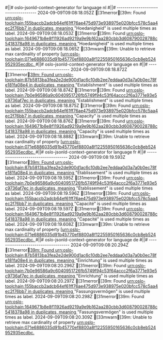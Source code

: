 #||# oslo-jsonld-context-generator for language nl
#||# -------------------------------------
2024-09-09T09:08:18.052Z [31merror[39m: Found [urn:oslo-toolchain:155baccb2adcb64ef61ff76ae475d973e938975e020bfcc578c5aa4ec2f76bb7 in duplicates, meaning ](all-Feitelijke-Verenigingen-ap#L0)"Hoedanigheid" is used multiple times as label.
2024-09-09T09:08:18.053Z [31merror[39m: Found [urn:oslo-toolchain:1649671b8e8f11926ad9219a9e9b162aa280cbb3d608790028788c5418378a98 in duplicates, meaning ](all-Feitelijke-Verenigingen-ap#L0)"Hoedanigheid" is used multiple times as label.
2024-09-09T09:08:18.065Z [33mwarn[39m: Unable to retrieve max cardinality of property [[urn:oslo-toolchain:071e6886035d91b45770ef8800a8f12255950165636c0cb8eb524952935ecdbc.
](all-Feitelijke-Verenigingen-ap#L0)#||# oslo-jsonld-context-generator for language en
#||# -------------------------------------
2024-09-09T09:08:18.872Z [31merror[39m: Found urn:oslo-toolchain:87b5813ba3fea2e2de900d1ac6c10db2ee7eddaa0d3a7a0b0ec78fe181fa08e4 in duplicates, meaning ](all-Feitelijke-Verenigingen-ap#L0)"Establishment" is used multiple times as label.
2024-09-09T09:08:18.874Z [31merror[39m: Found [urn:oslo-toolchain:7b0e96586a9c6040951726fb5749f94c53f64accc2f6a3771e93e5c9736af7ec in duplicates, meaning ](all-Feitelijke-Verenigingen-ap#L0)"Establishment" is used multiple times as label.
2024-09-09T09:08:18.875Z [31merror[39m: Found [urn:oslo-toolchain:155baccb2adcb64ef61ff76ae475d973e938975e020bfcc578c5aa4ec2f76bb7 in duplicates, meaning ](all-Feitelijke-Verenigingen-ap#L0)"Capacity" is used multiple times as label.
2024-09-09T09:08:18.876Z [31merror[39m: Found [urn:oslo-toolchain:1649671b8e8f11926ad9219a9e9b162aa280cbb3d608790028788c5418378a98 in duplicates, meaning ](all-Feitelijke-Verenigingen-ap#L0)"Capacity" is used multiple times as label.
2024-09-09T09:08:18.888Z [33mwarn[39m: Unable to retrieve max cardinality of property [[urn:oslo-toolchain:071e6886035d91b45770ef8800a8f12255950165636c0cb8eb524952935ecdbc.
](all-Feitelijke-Verenigingen-ap#L0)#||# oslo-jsonld-context-generator for language fr
#||# -------------------------------------
2024-09-09T09:08:19.593Z [31merror[39m: Found urn:oslo-toolchain:87b5813ba3fea2e2de900d1ac6c10db2ee7eddaa0d3a7a0b0ec78fe181fa08e4 in duplicates, meaning ](all-Feitelijke-Verenigingen-ap#L0)"Établissement" is used multiple times as label.
2024-09-09T09:08:19.595Z [31merror[39m: Found [urn:oslo-toolchain:7b0e96586a9c6040951726fb5749f94c53f64accc2f6a3771e93e5c9736af7ec in duplicates, meaning ](all-Feitelijke-Verenigingen-ap#L0)"Établissement" is used multiple times as label.
2024-09-09T09:08:19.596Z [31merror[39m: Found [urn:oslo-toolchain:155baccb2adcb64ef61ff76ae475d973e938975e020bfcc578c5aa4ec2f76bb7 in duplicates, meaning ](all-Feitelijke-Verenigingen-ap#L0)"Capacité" is used multiple times as label.
2024-09-09T09:08:19.597Z [31merror[39m: Found [urn:oslo-toolchain:1649671b8e8f11926ad9219a9e9b162aa280cbb3d608790028788c5418378a98 in duplicates, meaning ](all-Feitelijke-Verenigingen-ap#L0)"Capacité" is used multiple times as label.
2024-09-09T09:08:19.608Z [33mwarn[39m: Unable to retrieve max cardinality of property [[urn:oslo-toolchain:071e6886035d91b45770ef8800a8f12255950165636c0cb8eb524952935ecdbc.
](all-Feitelijke-Verenigingen-ap#L0)#||# oslo-jsonld-context-generator for language de
#||# -------------------------------------
2024-09-09T09:08:20.294Z [31merror[39m: Found urn:oslo-toolchain:87b5813ba3fea2e2de900d1ac6c10db2ee7eddaa0d3a7a0b0ec78fe181fa08e4 in duplicates, meaning ](all-Feitelijke-Verenigingen-ap#L0)"Einrichtung" is used multiple times as label.
2024-09-09T09:08:20.296Z [31merror[39m: Found [urn:oslo-toolchain:7b0e96586a9c6040951726fb5749f94c53f64accc2f6a3771e93e5c9736af7ec in duplicates, meaning ](all-Feitelijke-Verenigingen-ap#L0)"Einrichtung" is used multiple times as label.
2024-09-09T09:08:20.297Z [31merror[39m: Found [urn:oslo-toolchain:155baccb2adcb64ef61ff76ae475d973e938975e020bfcc578c5aa4ec2f76bb7 in duplicates, meaning ](all-Feitelijke-Verenigingen-ap#L0)"Fassungsvermögen" is used multiple times as label.
2024-09-09T09:08:20.298Z [31merror[39m: Found [urn:oslo-toolchain:1649671b8e8f11926ad9219a9e9b162aa280cbb3d608790028788c5418378a98 in duplicates, meaning ](all-Feitelijke-Verenigingen-ap#L0)"Fassungsvermögen" is used multiple times as label.
2024-09-09T09:08:20.309Z [33mwarn[39m: Unable to retrieve max cardinality of property [urn:oslo-toolchain:071e6886035d91b45770ef8800a8f12255950165636c0cb8eb524952935ecdbc.
](all-Feitelijke-Verenigingen-ap#L0)